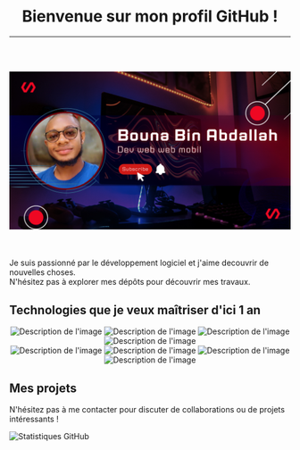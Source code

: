 

<div align="center">

# Bienvenue sur mon profil GitHub ! 
<hr>
</div>
<br><br>




![Bannière](2.png)
<br><br><br>

Je suis passionné par le développement logiciel et j'aime decouvrir de nouvelles choses. <br>
N'hésitez pas à explorer mes dépôts pour découvrir mes travaux.

## Technologies que je veux maîtriser d'ici 1 an 
<div  align="center">
<img src="https://raw.githubusercontent.com/gilbarbara/logos/master/logos/javascript.svg" alt="Description de l'image" width="60">
<img src="https://raw.githubusercontent.com/gilbarbara/logos/master/logos/javascript.svg" alt="Description de l'image" width="60">
<img src="https://raw.githubusercontent.com/gilbarbara/logos/master/logos/javascript.svg" alt="Description de l'image" width="60">
<img src="https://raw.githubusercontent.com/gilbarbara/logos/master/logos/javascript.svg" alt="Description de l'image" width="60"> <br>
<img src="https://raw.githubusercontent.com/gilbarbara/logos/master/logos/javascript.svg" alt="Description de l'image" width="60">
<img src="https://raw.githubusercontent.com/gilbarbara/logos/master/logos/javascript.svg" alt="Description de l'image" width="60">
<img src="https://raw.githubusercontent.com/gilbarbara/logos/master/logos/javascript.svg" alt="Description de l'image" width="60">
<img src="https://raw.githubusercontent.com/gilbarbara/logos/master/logos/javascript.svg" alt="Description de l'image" width="60">



</div>




## Mes projets



N'hésitez pas à me contacter pour discuter de collaborations ou de projets intéressants !

![Statistiques GitHub](https://github-readme-stats.vercel.app/api?username=BounAbdallah&show_icons=true) 

